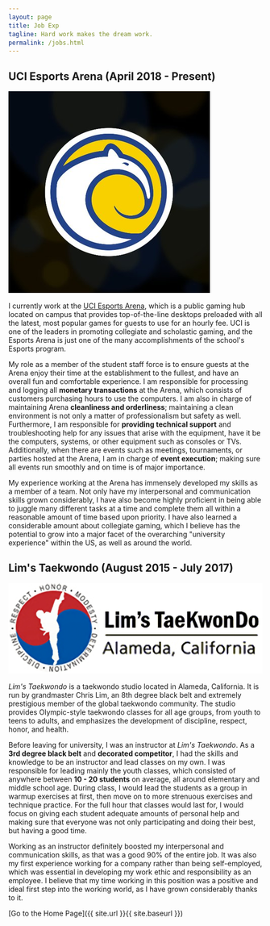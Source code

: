 ```yaml
---
layout: page
title: Job Exp
tagline: Hard work makes the dream work.
permalink: /jobs.html
---
```


## UCI Esports Arena (April 2018 - Present)
![UCI Esports](assets/pictures/UCI_Esports.jpg)

I currently work at the [UCI Esports Arena](https://esports.uci.edu/arena/), which is a public gaming hub located on campus that provides top-of-the-line desktops preloaded with all the latest, most popular games for guests to use for an hourly fee. UCI is one of the leaders in promoting collegiate and scholastic gaming, and the Esports Arena is just one of the many accomplishments of the school's Esports program.

My role as a member of the student staff force is to ensure guests at the Arena enjoy their time at the establishment to the fullest, and have an overall fun and comfortable experience. I am responsible for processing and logging all **monetary transactions** at the Arena, which consists of customers purchasing hours to use the computers. I am also in charge of maintaining Arena **cleanliness and orderliness**; maintaining a clean environment is not only a matter of professionalism but safety as well. Furthermore, I am responsible for **providing technical support** and troubleshooting help for any issues that arise with the equipment, have it be the computers, systems, or other equipment such as consoles or TVs. Additionally, when there are events such as meetings, tournaments, or parties hosted at the Arena, I am in charge of **event execution**; making sure all events run smoothly and on time is of major importance.

My experience working at the Arena has immensely developed my skills as a member of a team. Not only have my interpersonal and communication skills grown considerably, I have also become highly proficient in being able to juggle many different tasks at a time and complete them all within a reasonable amount of time based upon priority. I have also learned a considerable amount about collegiate gaming, which I believe has the potential to grow into a major facet of the overarching "university experience" within the US, as well as around the world.


## Lim's Taekwondo (August 2015 - July 2017)
![Lim's TKD](assets/pictures/Lim's_TKD.png)

*Lim's Taekwondo* is a taekwondo studio located in Alameda, California. It is run by grandmaster Chris Lim, an 8th degree black belt and extremely prestigious member of the global taekwondo community. The studio provides Olympic-style taekwondo classes for all age groups, from youth to teens to adults, and emphasizes the development of discipline, respect, honor, and health.

Before leaving for university, I was an instructor at *Lim's Taekwondo*. As a **3rd degree black belt** and **decorated competitor**, I had the skills and knowledge to be an instructor and lead classes on my own. I was responsible for leading mainly the youth classes, which consisted of anywhere between **10 - 20 students** on average, all around elementary and middle school age. During class, I would lead the students as a group in warmup exercises at first, then move on to more strenuous exercises and technique practice. For the full hour that classes would last for, I would focus on giving each student adequate amounts of personal help and making sure that everyone was not only participating and doing their best, but having a good time.

Working as an instructor definitely boosted my interpersonal and communication skills, as that was a good 90% of the entire job. It was also my first experience working for a company rather than being self-employed, which was essential in developing my work ethic and responsibility as an employee. I believe that my time working in this position was a positive and ideal first step into the working world, as I have grown considerably thanks to it.


[Go to the Home Page]({{ site.url }}{{ site.baseurl }})
